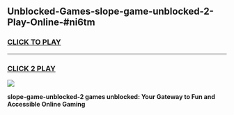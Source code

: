 
## Unblocked-Games-slope-game-unblocked-2-Play-Online-#ni6tm
<h3>
<a href="https://premium.freeplayer.one?title=slope-game-unblocked-2&ref=24F">CLICK TO PLAY</a></h3>
<hr>

<h3>
<a href="https://premium.freeplayer.one?title=slope-game-unblocked-2&ref=24F">CLICK 2 PLAY</a>
  
</h3>

<a href="https://premium.freeplayer.one?title=slope-game-unblocked-2&ref=24F/"><img src="https://clearcache.store/games.png"></a>


**slope-game-unblocked-2 games unblocked: Your Gateway to Fun and Accessible Online Gaming**
